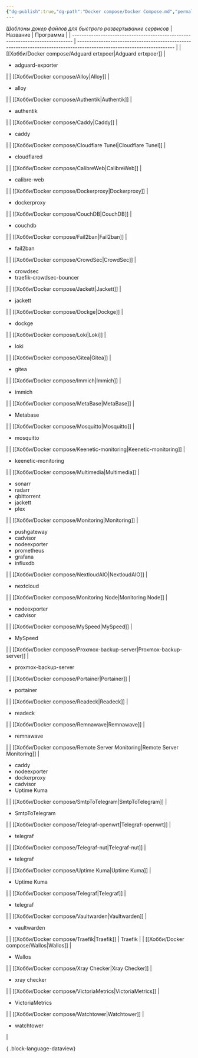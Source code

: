 ```yaml
---
{"dg-publish":true,"dg-path":"Docker compose/Docker Compose.md","permalink":"/docker-compose/docker-compose/","created":"2024-07-04 00:42","updated":"2024-09-28T02:25:34+03:00"}
---
```



*Шаблоны докер файлов для быстрого развертывание сервисов*
| Название                                                                       | Программа                                                                                                               |
| ------------------------------------------------------------------------------ | ----------------------------------------------------------------------------------------------------------------------- |
| [[Хобби/Docker compose/Adguard ertxpoer\|Adguard ertxpoer]]                 | <ul><li>adguard-exporter</li></ul>                                                                                      |
| [[Хобби/Docker compose/Alloy\|Alloy]]                                       | <ul><li>alloy</li></ul>                                                                                                 |
| [[Хобби/Docker compose/Authentik\|Authentik]]                               | <ul><li>authentik</li></ul>                                                                                             |
| [[Хобби/Docker compose/Caddy\|Caddy]]                                       | <ul><li>caddy</li></ul>                                                                                                 |
| [[Хобби/Docker compose/Cloudflare Tunel\|Cloudflare Tunel]]                 | <ul><li>cloudflared</li></ul>                                                                                           |
| [[Хобби/Docker compose/CalibreWeb\|CalibreWeb]]                             | <ul><li>calibre-web</li></ul>                                                                                           |
| [[Хобби/Docker compose/Dockerproxy\|Dockerproxy]]                           | <ul><li>dockerproxy</li></ul>                                                                                           |
| [[Хобби/Docker compose/CouchDB\|CouchDB]]                                   | <ul><li>couchdb</li></ul>                                                                                               |
| [[Хобби/Docker compose/Fail2ban\|Fail2ban]]                                 | <ul><li>fail2ban</li></ul>                                                                                              |
| [[Хобби/Docker compose/CrowdSec\|CrowdSec]]                                 | <ul><li>crowdsec</li><li>traefik-crowdsec-bouncer</li></ul>                                                             |
| [[Хобби/Docker compose/Jackett\|Jackett]]                                   | <ul><li>jackett</li></ul>                                                                                               |
| [[Хобби/Docker compose/Dockge\|Dockge]]                                     | <ul><li>dockge</li></ul>                                                                                                |
| [[Хобби/Docker compose/Loki\|Loki]]                                         | <ul><li>loki</li></ul>                                                                                                  |
| [[Хобби/Docker compose/Gitea\|Gitea]]                                       | <ul><li>gitea</li></ul>                                                                                                 |
| [[Хобби/Docker compose/Immich\|Immich]]                                     | <ul><li>immich</li></ul>                                                                                                |
| [[Хобби/Docker compose/MetaBase\|MetaBase]]                                 | <ul><li>Metabase</li></ul>                                                                                              |
| [[Хобби/Docker compose/Mosquitto\|Mosquitto]]                               | <ul><li>mosquitto</li></ul>                                                                                             |
| [[Хобби/Docker compose/Keenetic-monitoring\|Keenetic-monitoring]]           | <ul><li>keenetic-monitoring</li></ul>                                                                                   |
| [[Хобби/Docker compose/Multimedia\|Multimedia]]                             | <ul><li>sonarr</li><li>radarr</li><li>qbittorrent</li><li>jackett</li><li>plex</li></ul>                                |
| [[Хобби/Docker compose/Monitoring\|Monitoring]]                             | <ul><li>pushgateway</li><li>cadvisor</li><li>nodeexporter</li><li>prometheus</li><li>grafana</li><li>influxdb</li></ul> |
| [[Хобби/Docker compose/NextloudAIO\|NextloudAIO]]                           | <ul><li>nextcloud</li></ul>                                                                                             |
| [[Хобби/Docker compose/Monitoring Node\|Monitoring Node]]                   | <ul><li>nodeexporter</li><li>cadvisor</li></ul>                                                                         |
| [[Хобби/Docker compose/MySpeed\|MySpeed]]                                   | <ul><li>MySpeed</li></ul>                                                                                               |
| [[Хобби/Docker compose/Proxmox-backup-server\|Proxmox-backup-server]]       | <ul><li>proxmox-backup-server</li></ul>                                                                                 |
| [[Хобби/Docker compose/Portainer\|Portainer]]                               | <ul><li>portainer</li></ul>                                                                                             |
| [[Хобби/Docker compose/Readeck\|Readeck]]                                   | <ul><li>readeck</li></ul>                                                                                               |
| [[Хобби/Docker compose/Remnawave\|Remnawave]]                               | <ul><li>remnawave</li></ul>                                                                                             |
| [[Хобби/Docker compose/Remote Server Monitoring\|Remote Server Monitoring]] | <ul><li>caddy</li><li>nodeexporter</li><li>dockerproxy</li><li>cadvisor</li><li>Uptime Kuma</li></ul>                   |
| [[Хобби/Docker compose/SmtpToTelegram\|SmtpToTelegram]]                     | <ul><li>SmtpToTelegram</li></ul>                                                                                        |
| [[Хобби/Docker compose/Telegraf-openwrt\|Telegraf-openwrt]]                 | <ul><li>telegraf</li></ul>                                                                                              |
| [[Хобби/Docker compose/Telegraf-nut\|Telegraf-nut]]                         | <ul><li>telegraf</li></ul>                                                                                              |
| [[Хобби/Docker compose/Uptime Kuma\|Uptime Kuma]]                           | <ul><li>Uptime Kuma</li></ul>                                                                                           |
| [[Хобби/Docker compose/Telegraf\|Telegraf]]                                 | <ul><li>telegraf</li></ul>                                                                                              |
| [[Хобби/Docker compose/Vaultwarden\|Vaultwarden]]                           | <ul><li>vaultwarden</li></ul>                                                                                           |
| [[Хобби/Docker compose/Traefik\|Traefik]]                                   | Traefik                                                                                                                 |
| [[Хобби/Docker compose/Wallos\|Wallos]]                                     | <ul><li>Wallos</li></ul>                                                                                                |
| [[Хобби/Docker compose/Xray Checker\|Xray Checker]]                         | <ul><li>xray  checker</li></ul>                                                                                         |
| [[Хобби/Docker compose/VictoriaMetrics\|VictoriaMetrics]]                   | <ul><li>VictoriaMetrics</li></ul>                                                                                       |
| [[Хобби/Docker compose/Watchtower\|Watchtower]]                             | <ul><li>watchtower</li></ul>                                                                                            |

{ .block-language-dataview}
